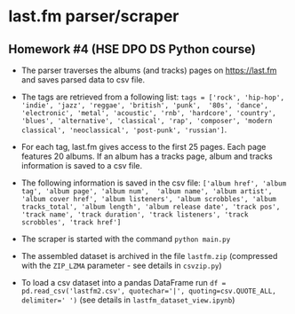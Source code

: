 # last.fm parser/scraper
## Homework #4 (HSE DPO DS Python course)

- The parser traverses the albums (and tracks) pages on https://last.fm and saves parsed data to csv file.
- The tags are retrieved from a following list: `tags = ['rock', 'hip-hop', 'indie', 'jazz', 'reggae', 'british', 'punk', 
'80s', 'dance', 'electronic', 'metal', 'acoustic', 'rnb', 'hardcore', 'country', 'blues', 'alternative', 'classical',
'rap', 'composer', 'modern classical', 'neoclassical', 'post-punk', 'russian']`.

- For each tag, last.fm gives access to the first 25 pages. Each page features 20 albums. If an album has a tracks page,
album and tracks information is saved to a csv file.

- The following information is saved in the csv file: `['album href', 'album tag', 'album page', 'album num', 
'album name', 'album artist',
'album cover href', 'album listeners', 'album scrobbles', 'album tracks_total',
'album length', 'album release date', 'track pos', 'track name', 'track duration',
'track listeners', 'track scrobbles', 'track href']`

- The scraper is started with the command `python main.py`

- The assembled dataset is archived in the file `lastfm.zip` (compressed with the `ZIP_LZMA` parameter - see details in
`csvzip.py`)

- To load a csv dataset into a pandas DataFrame run `df = pd.read_csv('lastfm2.csv', quotechar='|', quoting=csv.QUOTE_ALL,
delimiter=' ')` (see details in `lastfm_dataset_view.ipynb`)
